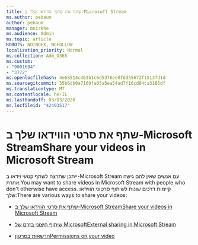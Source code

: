 ```yaml
---
title: שתף את סרטי הווידאו שלך ב-Microsoft Stream
ms.author: pebaum
author: pebaum
manager: mnirkhe
ms.audience: Admin
ms.topic: article
ROBOTS: NOINDEX, NOFOLLOW
localization_priority: Normal
ms.collection: Adm_O365
ms.custom:
- "9001694"
- "3772"
ms.openlocfilehash: 4e68514c463b1c6d5376ee0fdd35672f1513fd1d
ms.sourcegitcommit: 35b6db0a7160fa03a5ea54ad7f16cd84ca3186df
ms.translationtype: MT
ms.contentlocale: he-IL
ms.lasthandoff: 03/03/2020
ms.locfileid: "42403517"
---
```

# <a name="share-your-videos-in-microsoft-stream"></a><span data-ttu-id="28215-102">שתף את סרטי הווידאו שלך ב-Microsoft Stream</span><span class="sxs-lookup"><span data-stu-id="28215-102">Share your videos in Microsoft Stream</span></span>

<span data-ttu-id="28215-103">ייתכן שתרצה לשתף קטעי וידאו ב-Microsoft Stream עם אנשים שאין להם גישה אחרת.</span><span class="sxs-lookup"><span data-stu-id="28215-103">You may want to share videos in Microsoft Stream with people who don't otherwise have access.</span></span> <span data-ttu-id="28215-104">קיימות דרכים שונות לשיתוף סרטוני הווידאו שלך:</span><span class="sxs-lookup"><span data-stu-id="28215-104">There are various ways to share your videos:</span></span> 

- [<span data-ttu-id="28215-105">שתף את סרטי הווידאו שלך ב-Microsoft Stream</span><span class="sxs-lookup"><span data-stu-id="28215-105">Share your videos in Microsoft Stream</span></span>](https://docs.microsoft.com/stream/portal-share-video)

- [<span data-ttu-id="28215-106">שיתוף חיצוני בזרם של Microsoft</span><span class="sxs-lookup"><span data-stu-id="28215-106">External sharing in Microsoft Stream</span></span>](https://docs.microsoft.com/stream/portal-share-video#external-sharing)

- [<span data-ttu-id="28215-107">הרשאות בסרטון</span><span class="sxs-lookup"><span data-stu-id="28215-107">Permissions on your video</span></span>](https://docs.microsoft.com/stream/portal-share-video#permissions-on-your-video)